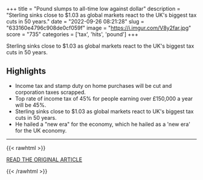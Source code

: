+++
title = "Pound slumps to all-time low against dollar"
description = "Sterling sinks close to $1.03 as global markets react to the UK's biggest tax cuts in 50 years."
date = "2022-09-26 08:21:28"
slug = "633160e4796c908de0cf059f"
image = "https://i.imgur.com/V8y2far.jpg"
score = "735"
categories = ['tax', 'hits', 'pound']
+++

Sterling sinks close to $1.03 as global markets react to the UK's biggest tax cuts in 50 years.

## Highlights

- Income tax and stamp duty on home purchases will be cut and corporation taxes scrapped.
- Top rate of income tax of 45% for people earning over £150,000 a year will be 45%.
- Sterling sinks close to $1.03 as global markets react to UK's biggest tax cuts in 50 years.
- He hailed a "new era" for the economy, which he hailed as a 'new era' for the UK economy.

---

{{< rawhtml >}}
  <p class="article-category">
    <a target="_blank" href="https://www.bbc.com/news/business-63030208">READ THE ORIGINAL ARTICLE</a>
  </p>
{{< /rawhtml >}}
